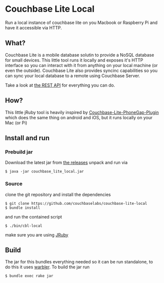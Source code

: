 # Couchbase Lite Local
Run a local instance of couchbase lite on you Macbook or Raspberry Pi and have
it accessible via HTTP.

## What?
Couchbase Lite is a mobile database solutin to provide a NoSQL database for
small devices. This little tool runs it locally and exposes it's HTTP interface
so you can interact with it from anything on your local machine (or even the
outside). Couchbase Lite also provides syncinc capabilities so you can sync your
local database to a remote using Couchbase Server. 

Take a look at [the REST
API](http://developer.couchbase.com/mobile/develop/references/couchbase-lite/rest-api/index.html)
for everything you can do.

## How?
This little jRuby tool is heavily inspired by
[Couchbase-Lite-PhoneGap-Plugin](https://github.com/couchbaselabs/Couchbase-Lite-PhoneGap-Plugin)
which does the same thing on android and iOS, but it runs locally on your Mac
(or Pi)

## Install and run

### Prebuild jar
Download the latest jar from [the
releases](https://github.com/couchbaselabs/couchbase-lite-local/releases) unpack
and run via

```
$ java -jar couchbase_lite_local.jar
```

### Source
clone the git repository and install the dependencies

```
$ git clone https://github.com/couchbaselabs/couchbase-lite-local
$ bundle install
```

and run the contained script

```
$ ./bin/cbl-local
```

make sure you are using [JRuby](http://jruby.org/)

## Build
The jar for this bundles everything needed so it can be run standalone, to do
this it uses [warbler](https://github.com/jruby/warbler). To build the jar run

```
$ bundle exec rake jar
```


